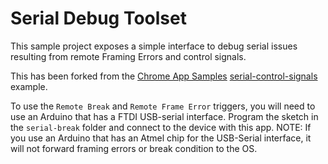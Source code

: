 # Serial Debug Toolset

This sample project exposes a simple interface to debug serial issues resulting from remote Framing Errors and control signals.

This has been forked from the [Chrome App Samples](https://github.com/GoogleChrome/chrome-app-samples) [serial-control-signals](https://github.com/GoogleChrome/chrome-app-samples/tree/master/samples/serial-control-signals) example.

To use the `Remote Break` and `Remote Frame Error` triggers, you will need to use an Arduino that has a FTDI USB-serial interface. Program the sketch in the `serial-break` folder and connect to the device with this app. NOTE: If you use an Arduino that has an Atmel chip for the USB-Serial interface, it will not forward framing errors or break condition to the OS.